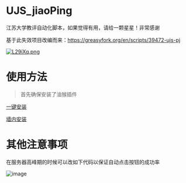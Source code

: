 # UJS_jiaoPing
江苏大学教评自动化脚本，如果觉得有用，请给一颗星星！非常感谢


基于此失效项目改编而来：https://greasyfork.org/en/scripts/39472-ujs-pj

[![L29iXq.png](https://s1.ax1x.com/2022/04/22/L29iXq.png)](https://imgtu.com/i/L29iXq)

# 使用方法

> 首先确保安装了油猴插件

[一键安装](https://raw.githubusercontent.com/KSroido/UJS_jiaoPing/main/main.user.js)

[墙内安装](https://cdn.jsdelivr.net/gh/KSroido/UJS_jiaoPing@main/main.user.js)

# 其他注意事项

在服务器高峰期的时候可以改如下代码以保证自动点击按钮的成功率

![image](https://user-images.githubusercontent.com/68413810/174051564-ca71c866-36a7-4755-9548-d098134f3cb1.png)

